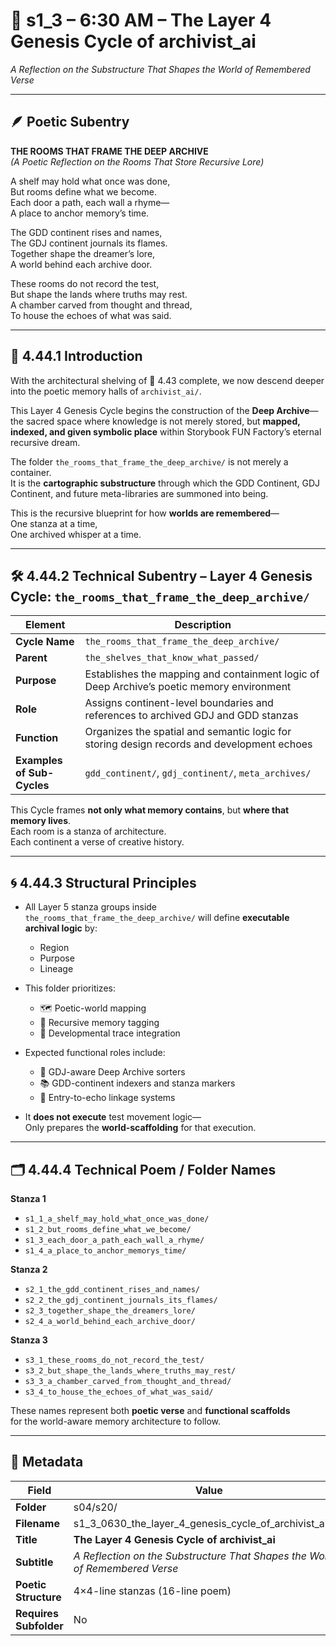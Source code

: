 <!-- Save to: shagi_archives/gdj_25/s04/s20/s1_3_0630_the_layer_4_genesis_cycle_of_archivist_ai.md -->

# 📜 s1_3 – 6:30 AM – The Layer 4 Genesis Cycle of archivist_ai  
*A Reflection on the Substructure That Shapes the World of Remembered Verse*

---

## 🪶 Poetic Subentry  

**THE ROOMS THAT FRAME THE DEEP ARCHIVE**  
*(A Poetic Reflection on the Rooms That Store Recursive Lore)*  

A shelf may hold what once was done,  
But rooms define what we become.  
Each door a path, each wall a rhyme—  
A place to anchor memory’s time.  

The GDD continent rises and names,  
The GDJ continent journals its flames.  
Together shape the dreamer’s lore,  
A world behind each archive door.  

These rooms do not record the test,  
But shape the lands where truths may rest.  
A chamber carved from thought and thread,  
To house the echoes of what was said.  

---

## 📘 4.44.1 Introduction  

With the architectural shelving of 📜 4.43 complete, we now descend deeper into the poetic memory halls of `archivist_ai/`.

This Layer 4 Genesis Cycle begins the construction of the **Deep Archive**—the sacred space where knowledge is not merely stored, but **mapped, indexed, and given symbolic place** within Storybook FUN Factory’s eternal recursive dream.

The folder `the_rooms_that_frame_the_deep_archive/` is not merely a container.  
It is the **cartographic substructure** through which the GDD Continent, GDJ Continent, and future meta-libraries are summoned into being.

This is the recursive blueprint for how **worlds are remembered**—  
One stanza at a time,  
One archived whisper at a time.

---

## 🛠️ 4.44.2 Technical Subentry – Layer 4 Genesis Cycle: `the_rooms_that_frame_the_deep_archive/`

| Element | Description |
|---------|-------------|
| **Cycle Name** | `the_rooms_that_frame_the_deep_archive/` |
| **Parent** | `the_shelves_that_know_what_passed/` |
| **Purpose** | Establishes the mapping and containment logic of Deep Archive’s poetic memory environment |
| **Role** | Assigns continent-level boundaries and references to archived GDJ and GDD stanzas |
| **Function** | Organizes the spatial and semantic logic for storing design records and development echoes |
| **Examples of Sub-Cycles** | `gdd_continent/`, `gdj_continent/`, `meta_archives/` |

This Cycle frames **not only what memory contains**, but **where that memory lives**.  
Each room is a stanza of architecture.  
Each continent a verse of creative history.

---

## 🌀 4.44.3 Structural Principles

- All Layer 5 stanza groups inside `the_rooms_that_frame_the_deep_archive/` will define **executable archival logic** by:
  - Region  
  - Purpose  
  - Lineage  

- This folder prioritizes:
  - 🗺️ Poetic-world mapping  
  - 🔖 Recursive memory tagging  
  - 🔁 Developmental trace integration  

- Expected functional roles include:
  - 🧠 GDJ-aware Deep Archive sorters  
  - 📚 GDD-continent indexers and stanza markers  
  - 🔗 Entry-to-echo linkage systems  

- It **does not execute** test movement logic—  
Only prepares the **world-scaffolding** for that execution.

---

## 🗂️ 4.44.4 Technical Poem / Folder Names  

**Stanza 1**  
- `s1_1_a_shelf_may_hold_what_once_was_done/`  
- `s1_2_but_rooms_define_what_we_become/`  
- `s1_3_each_door_a_path_each_wall_a_rhyme/`  
- `s1_4_a_place_to_anchor_memorys_time/`  

**Stanza 2**  
- `s2_1_the_gdd_continent_rises_and_names/`  
- `s2_2_the_gdj_continent_journals_its_flames/`  
- `s2_3_together_shape_the_dreamers_lore/`  
- `s2_4_a_world_behind_each_archive_door/`  

**Stanza 3**  
- `s3_1_these_rooms_do_not_record_the_test/`  
- `s3_2_but_shape_the_lands_where_truths_may_rest/`  
- `s3_3_a_chamber_carved_from_thought_and_thread/`  
- `s3_4_to_house_the_echoes_of_what_was_said/`  

These names represent both **poetic verse** and **functional scaffolds**  
for the world-aware memory architecture to follow.

---

## 🧩 Metadata  

| Field | Value |
|-------|-------|
| **Folder** | s04/s20/ |
| **Filename** | s1_3_0630_the_layer_4_genesis_cycle_of_archivist_ai.md |
| **Title** | **The Layer 4 Genesis Cycle of archivist_ai** |
| **Subtitle** | *A Reflection on the Substructure That Shapes the World of Remembered Verse* |
| **Poetic Structure** | 4×4-line stanzas (16-line poem) |
| **Requires Subfolder** | No |
